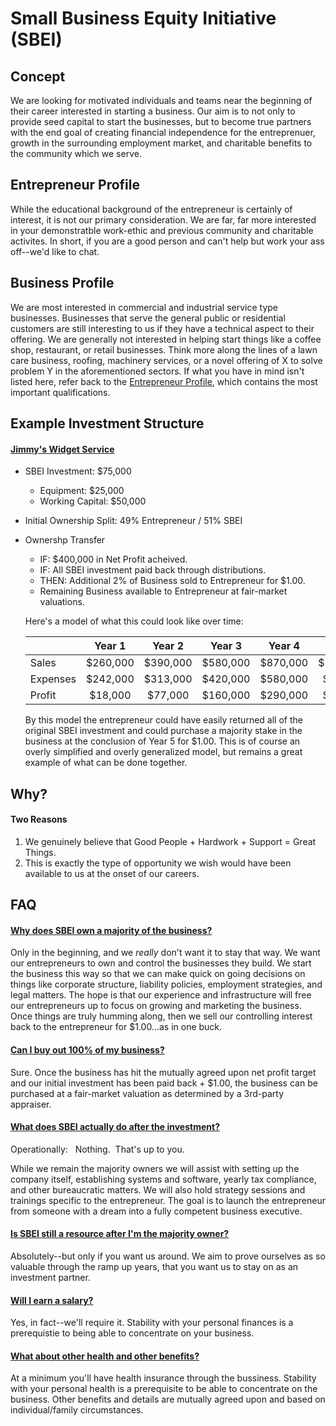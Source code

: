 # Small Business Equity Initiative (SBEI)

## Concept

We are looking for motivated individuals and teams near the beginning of their career interested in starting a business.  Our aim is to not only to provide seed capital to start the businesses, but to become true partners with the end goal of creating financial independence for the entreprenuer, growth in the surrounding employment market, and charitable benefits to the community which we serve.


## Entrepreneur Profile

While the educational background of the entrepreneur is certainly of interest, it is not our primary consideration.  We are far, far more interested in your demonstratble work-ethic and previous community and charitable activites.  In short, if you are a good person and can't help but work your ass off--we'd like to chat.



    
## Business Profile
    

We are most interested in commercial and industrial service type businesses.  Businesses that serve the general public or residential customers are still interesting to us if they have a technical aspect to their offering.  We are generally not interested in helping start things like a coffee shop, restaurant, or retail businesses.  Think more along the lines of a lawn care business, roofing, machinery services, or a novel offering of X to solve problem Y in the aforementioned sectors.  If what you have in mind isn't listed here, refer back to the [Entrepreneur Profile](#markdown-entrepreneur-profile), which contains the most important qualifications.



    
## Example Investment Structure
    

#### <ins>Jimmy's Widget Service</ins>
* SBEI Investment:  $75,000
    * Equipment:  $25,000
    * Working Capital:  $50,000
* Initial Ownership Split:  49% Entrepreneur  / 51% SBEI
* Ownershp Transfer
    * IF:  $400,000 in Net Profit acheived.
    * IF:  All SBEI investment paid back through distributions.
    * THEN:  Additional 2% of Business sold to Entrepreneur for $1.00.
    * Remaining Business available to Entrepreneur at fair-market valuations.

    Here's a model of what this could look like over time:

   |          | Year 1 | Year 2 | Year 3 | Year 4 | Year 5 |
    |:----|    :----:|  :----: | :----:|  :----:|  :----:|
    |Sales|$260,000| $390,000 | $580,000 | $870,000 | $1,300,000 |
    |Expenses|$242,000|$313,000|$420,000|$580,000|$820,000|
    |Profit|$18,000|$77,000|$160,000|$290,000|$480,000|

    By this model the entrepreneur could have easily returned all of the original SBEI investment and could purchase a majority stake in the business at the conclusion of Year 5 for $1.00.  This is of course an overly simplified and overly generalized model, but remains a great example of what can be done together.



    
## Why?
    

#### Two Reasons  
1. We genuinely believe that Good People + Hardwork + Support = Great Things.
2. This is exactly the type of opportunity we wish would have been available to us at the onset of our careers.



    
## FAQ
    

#### <ins>Why does SBEI own a majority of the business?
Only in the beginning, and we *really* don't want it to stay that way.  We want our entrepreneurs to own and control the businesses they build.  We start the business this way so that we can make quick on going decisions on things like corporate structure, liability policies, employment strategies, and legal matters.  The hope is that our experience and infrastructure will free our entrepreneurs up to focus on growing and marketing the business.  Once things are truly humming along, then we sell our controlling interest back to the entrepreneur for $1.00...as in one buck.

#### <ins>Can I buy out 100% of my business?
Sure.  Once the business has hit the mutually agreed upon net profit target and our initial investment has been paid back + $1.00, the business can be purchased at a fair-market valuation as determined by a 3rd-party appraiser. 

#### <ins>What does SBEI actually do after the investment?
Operationally: &nbsp; Nothing.  &nbsp;That's up to you.

While we remain the majority owners we will assist with setting up the company itself, establishing systems and software, yearly tax compliance, and other bureaucratic matters.  We will also hold strategy sessions and trainings specific to the entrepreneur.  The goal is to launch the entrepreneur from someone with a dream into a fully competent business executive.

#### <ins> Is SBEI still a resource after I'm the majority owner?
Absolutely--but only if you want us around.  We aim to prove ourselves as so valuable through the ramp up years, that you want us to stay on as an investment partner.

#### <ins>Will I earn a salary?
Yes, in fact--we'll require it.  Stability with your personal finances is a prerequistie to being able to concentrate on your business.

#### <ins>What about other health and other benefits?
At a minimum you'll have health insurance through the bussiness.  Stability with your personal health is a prerequisite to be able to concentrate on the business.  Other benefits and details are mutually agreed upon and based on individual/family circumstances.

